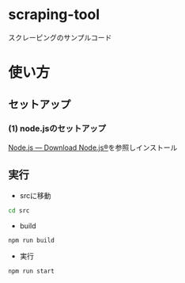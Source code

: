 # scraping-tool
スクレーピングのサンプルコード


# 使い方
## セットアップ
### (1) node.jsのセットアップ
[Node.js — Download Node.js®](https://nodejs.org/en/download)を参照しインストール

## 実行
- srcに移動
```sh
cd src
```
- build
```shell
npm run build
```
- 実行
```shell
npm run start
```
